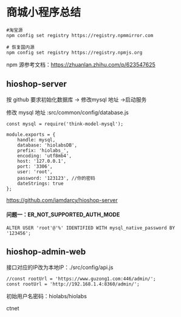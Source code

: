 # 商城小程序总结  
```  
#淘宝源  
npm config set registry https://registry.npmmirror.com  

# 恢复国内源  
npm config set registry https://registry.npmjs.org  
```  
npm 源参考文档：https://zhuanlan.zhihu.com/p/623547625

## hioshop-server  
按 github 要求初始化数据库 -> 修改mysql 地址 ->启动服务

修改 mysql 地址  :src/common/config/database.js
```  
const mysql = require('think-model-mysql');

module.exports = {
    handle: mysql,
    database: 'hiolabsDB',
    prefix: 'hiolabs_',
    encoding: 'utf8mb4',
    host: '127.0.0.1',
    port: '3306',
    user: 'root',
    password: '123123', //你的密码
    dateStrings: true
};
```  


https://github.com/iamdarcy/hioshop-server  

#### 问题一：ER_NOT_SUPPORTED_AUTH_MODE 

```  
ALTER USER 'root'@'%' IDENTIFIED WITH mysql_native_password BY '123456';   
``` 

## hioshop-admin-web  
接口对应的IP改为本地IP：./src/config/api.js
```  
//const rootUrl = 'https://www.guzong1.com:446/admin/';
const rootUrl = 'http://192.168.1.4:8360/admin/';
```  
初始用户名密码：hiolabs/hiolabs


ctnet